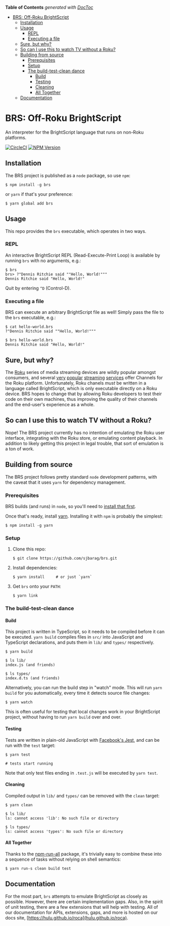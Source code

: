 <!-- START doctoc generated TOC please keep comment here to allow auto update -->
<!-- DON'T EDIT THIS SECTION, INSTEAD RE-RUN doctoc TO UPDATE -->
**Table of Contents**  *generated with [DocToc](https://github.com/thlorenz/doctoc)*

- [BRS: Off-Roku BrightScript](#brs-off-roku-brightscript)
  - [Installation](#installation)
  - [Usage](#usage)
    - [REPL](#repl)
    - [Executing a file](#executing-a-file)
  - [Sure, but why?](#sure-but-why)
  - [So can I use this to watch TV without a Roku?](#so-can-i-use-this-to-watch-tv-without-a-roku)
  - [Building from source](#building-from-source)
    - [Prerequisites](#prerequisites)
    - [Setup](#setup)
    - [The build-test-clean dance](#the-build-test-clean-dance)
      - [Build](#build)
      - [Testing](#testing)
      - [Cleaning](#cleaning)
      - [All Together](#all-together)
  - [Documentation](#documentation)

<!-- END doctoc generated TOC please keep comment here to allow auto update -->

# BRS: Off-Roku BrightScript
An interpreter for the BrightScript language that runs on non-Roku platforms.

[![CircleCI](https://circleci.com/gh/sjbarag/brs.svg?style=svg)](https://circleci.com/gh/sjbarag/brs)
[![NPM Version](https://badge.fury.io/js/brs.svg?style=flat)](https://npmjs.org/package/brs)

## Installation
The BRS project is published as a `node` package, so use `npm`:

```shell
$ npm install -g brs
```

or `yarn` if that's your preference:

```shell
$ yarn global add brs
```

## Usage
This repo provides the `brs` executable, which operates in two ways.

### REPL
An interactive BrightScript REPL (Read-Execute-Print Loop) is available by running `brs` with no arguments, e.g.:

```
$ brs
brs> ?"Dennis Ritchie said ""Hello, World!"""
Dennis Ritchie said "Hello, World!"
```

Quit by entering `^D` (Control-D).

### Executing a file
BRS can execute an arbitrary BrightScript file as well!  Simply pass the file to the `brs` executable, e.g.:

```
$ cat hello-world.brs
?"Dennis Ritchie said ""Hello, World!"""

$ brs hello-world.brs
Dennis Ritchie said "Hello, World!"
```

## Sure, but why?
The [Roku](https://roku.com) series of media streaming devices are wildly popular amongst consumers, and several [very](https://netflix.com) [popular](https://hulu.com) [streaming](https://amazon.com/primevideo) [services](https://crackle.com) offer Channels for the Roku platform.  Unfortunately, Roku chanels *must* be written in a language called BrightScript, which is only executable directly on a Roku device.  BRS hopes to change that by allowing Roku developers to test their code on their own machines, thus improving the quality of their channels and the end-user's experience as a whole.

## So can I use this to watch TV without a Roku?
Nope!  The BRS project currently has no intention of emulating the Roku user interface, integrating with the Roku store, or emulating content playback.  In addition to likely getting this project in legal trouble, that sort of emulation is a ton of work.

## Building from source
The BRS project follows pretty standard `node` development patterns, with the caveat that it uses `yarn` for dependency management.

### Prerequisites
BRS builds (and runs) in `node`, so you'll need to [install that first](https://nodejs.org).

Once that's ready, install [yarn](https://yarnpkg.com).  Installing it with `npm` is probably the simplest:

```shell
$ npm install -g yarn
```
### Setup
1. Clone this repo:
   ```
   $ git clone https://github.com/sjbarag/brs.git
   ```

2. Install dependencies:
    ```shell
    $ yarn install     # or just `yarn`
    ```

3. Get `brs` onto your `PATH`:
    ``` shell
    $ yarn link
    ```
### The build-test-clean dance
#### Build
This project is written in TypeScript, so it needs to be compiled before it can be executed.  `yarn build` compiles files in `src/` into JavaScript and TypeScript declarations, and puts them in `lib/` and `types/` respectively.

```shell
$ yarn build

$ ls lib/
index.js (and friends)

$ ls types/
index.d.ts (and friends)
```

Alternatively, you can run the build step in "watch" mode. This will run `yarn build` for you automatically, every time it detects source file changes:
```shell
$ yarn watch
```
This is often useful for testing that local changes work in your BrightScript project, without having to run `yarn build` over and over.

#### Testing
Tests are written in plain-old JavaScript with [Facebook's Jest](http://facebook.github.io/jest/), and can be run with the `test` target:

```shell
$ yarn test

# tests start running
```

Note that only test files ending in `.test.js` will be executed by `yarn test`.

#### Cleaning
Compiled output in `lib/` and `types/` can be removed with the `clean` target:

```shell
$ yarn clean

$ ls lib/
ls: cannot access 'lib': No such file or directory

$ ls types/
ls: cannot access 'types': No such file or directory
```

#### All Together
Thanks to the [npm-run-all](https://www.npmjs.com/package/npm-run-all) package, it's trivially easy to combine these into a sequence of tasks without relying on shell semantics:

```shell
$ yarn run-s clean build test
```

## Documentation

For the most part, `brs` attempts to emulate BrightScript as closely as possible. However, there are certain implementation gaps. Also, in the spirit of unit testing, there are a few extensions that will help with testing. All of our documentation for APIs, extensions, gaps, and more is hosted on our docs site, [https://hulu.github.io/roca](hulu.github.io/roca).
